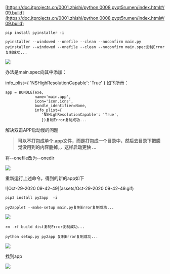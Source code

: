 [https://doc.itprojects.cn/0001.zhishi/python.0008.pyqt5rumen/index.html#/09.build](https://doc.itprojects.cn/0001.zhishi/python.0008.pyqt5rumen/index.html#/09.build)

```
pip install pyinstaller -i 
```

```
pyinstaller --windowed --onefile --clean --noconfirm main.py
pyinstaller --windowed --onefile --clean --noconfirm main.spec复制Error复制成功...
```

![](D:/download/youdaonote-pull-master/data/Technology/Python/pyqt5/images/WEBRESOURCE932b5dd5b55a6c10d745a7f485909c36stickPicture.png)

办法是main.spec向其中添加：

info_plist={ 'NSHighResolutionCapable': 'True' } 如下所示：

```
app = BUNDLE(exe,
             name='main.app',
             icon='icon.icns',
             bundle_identifier=None,
             info_plist={
                'NSHighResolutionCapable': 'True',
                })复制Error复制成功...
```

解决双击APP启动慢的问题

> **可以不打包成单个.app文件，而是打包成一个目录中，然后去目录下把感觉没用到的内容删掉，，这样启动更快 ...**


将--onefile改为--onedir

![](D:/download/youdaonote-pull-master/data/Technology/Python/pyqt5/images/WEBRESOURCE8359ffeaf958343f630c8cb8287d52dbstickPicture.png)

重新运行上述命令，得到的新的app如下

![Oct-29-2020 09-42-49](assets/Oct-29-2020 09-42-49.gif)

```
pip3 install py2app  -i 
```

```
py2applet --make-setup main.py复制Error复制成功...
```

![](D:/download/youdaonote-pull-master/data/Technology/Python/pyqt5/images/WEBRESOURCE83629f2c7d714e379784f4deca70e44fstickPicture.png)

```
rm -rf build dist复制Error复制成功...
```

```
python setup.py py2app 复制Error复制成功...
```

![](D:/download/youdaonote-pull-master/data/Technology/Python/pyqt5/images/WEBRESOURCEdb14070d4c52bd16d737d8206f8dabafstickPicture.png)

找到app

![](D:/download/youdaonote-pull-master/data/Technology/Python/pyqt5/images/WEBRESOURCE2c9e7f179a85700c115a0c11b345f476stickPicture.png)